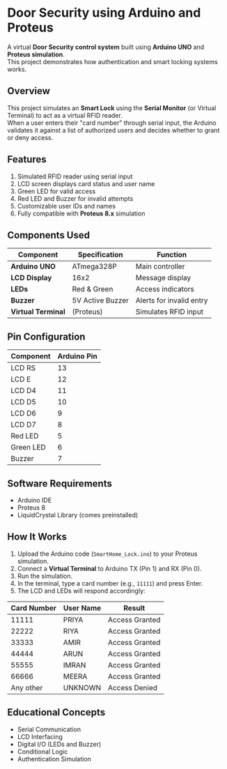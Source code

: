 # Door Security using Arduino and Proteus

A virtual **Door Security control system** built using **Arduino UNO** and **Proteus simulation**.  
This project demonstrates how authentication and smart locking systems works.

## Overview

This project simulates an **Smart Lock** using the **Serial Monitor** (or Virtual Terminal) to act as a virtual RFID reader.  
When a user enters their "card number" through serial input, the Arduino validates it against a list of authorized users and decides whether to grant or deny access.

## Features

1. Simulated RFID reader using serial input
2. LCD screen displays card status and user name  
3. Green LED for valid access  
4. Red LED and Buzzer for invalid attempts  
5. Customizable user IDs and names  
6. Fully compatible with **Proteus 8.x** simulation

## Components Used

| Component | Specification | Function |
|------------|----------------|-----------|
| **Arduino UNO** | ATmega328P | Main controller |
| **LCD Display** | 16x2 | Message display |
| **LEDs** | Red & Green | Access indicators |
| **Buzzer** | 5V Active Buzzer | Alerts for invalid entry |
| **Virtual Terminal** | (Proteus) | Simulates RFID input |


## Pin Configuration

| Component | Arduino Pin |
|------------|-------------|
| LCD RS | 13 |
| LCD E  | 12 |
| LCD D4 | 11 |
| LCD D5 | 10 |
| LCD D6 | 9 |
| LCD D7 | 8 |
| Red LED | 5 |
| Green LED | 6 |
| Buzzer | 7 |

## Software Requirements

- Arduino IDE  
- Proteus 8  
- LiquidCrystal Library (comes preinstalled)

## How It Works

1. Upload the Arduino code (`SmartHome_Lock.ino`) to your Proteus simulation.
2. Connect a **Virtual Terminal** to Arduino TX (Pin 1) and RX (Pin 0).
3. Run the simulation.
4. In the terminal, type a card number (e.g., `11111`) and press Enter.
5. The LCD and LEDs will respond accordingly:

| Card Number | User Name | Result |
|--------------|------------|--------|
| 11111 | PRIYA | Access Granted |
| 22222 | RIYA | Access Granted |
| 33333 | AMIR | Access Granted |
| 44444 | ARUN | Access Granted |
| 55555 | IMRAN | Access Granted |
| 66666 | MEERA | Access Granted |
| Any other | UNKNOWN | Access Denied |

## Educational Concepts

- Serial Communication  
- LCD Interfacing  
- Digital I/O (LEDs and Buzzer)  
- Conditional Logic  
- Authentication Simulation  
